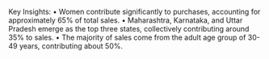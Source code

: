 
Key Insights: 
  • Women contribute significantly to purchases, accounting for approximately 65% of total 
    sales. 
  • Maharashtra, Karnataka, and Uttar Pradesh emerge as the top three states, collectively 
    contributing around 35% to sales. 
  • The majority of sales come from the adult age group of 30-49 years, contributing about 
    50%.

